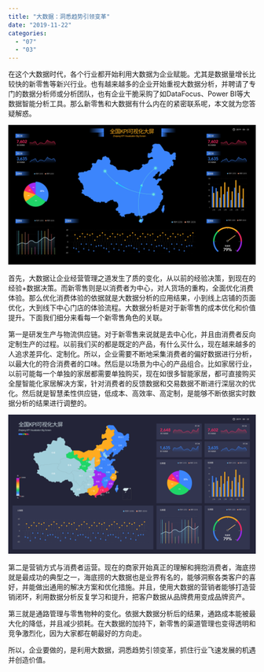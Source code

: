 ```yaml
---
title: "大数据：洞悉趋势引领变革"
date: "2019-11-22"
categories: 
  - "07"
  - "03"
---
```


在这个大数据时代，各个行业都开始利用大数据为企业赋能。尤其是数据量增长比较快的新零售等新兴行业。也有越来越多的企业开始重视大数据分析，并聘请了专门的数据分析师或分析团队，也有企业干脆采购了如DataFocus、Power BI等大数据智能分析工具。那么新零售和大数据有什么内在的紧密联系呢，本文就为您答疑解惑。

![](images/图表优化-09.png)

首先，大数据让企业经营管理之道发生了质的变化，从以前的经验决策，到现在的经验+数据决策。而新零售则是以消费者为中心，对人货场的重构，全面优化消费体验。那么优化消费体验的依据就是大数据分析的应用结果，小到线上店铺的页面优化，大到线下中心门店的体验流程。大数据分析是对于新零售的成本优化和价值提升。下面我们细分来看每一个新零售角色的关联。

第一是研发生产与物流供应链。对于新零售来说就是去中心化，并且由消费者反向定制生产的过程。以前我们买的都是既定的产品，有什么买什么，现在越来越多的人追求差异化、定制化。所以，企业需要不断地采集消费者的偏好数据进行分析，以最大化的符合消费者的口味。然后是以场景为中心的产品组合。比如家居行业，以前可能每一个单独的家居都需要单独购买，现在如很多智能家居，都可直接购买全屋智能化家居解决方案，针对消费者的反馈数据和交易数据不断进行深层次的优化。然后就是智慧柔性供应链，低成本、高效率、高定制，是能够不断依据实时数据分析的结果进行调整的。

![](images/图表优化-07.png)

第二是营销方式与消费者运营。现在的商家开始真正的理解和拥抱消费者，海底捞就是最成功的典型之一，海底捞的大数据也是业界有名的，能够洞察各类客户的喜好，并能做出通用的解决方案和优化措施。并且，使用大数据的营销者能够打造营销闭环，利用数据分析反复学习和提升，把客户数据从品牌费用变成品牌资产。

第三就是通路管理与零售物种的变化。依据大数据分析后的结果，通路成本能被最大化的降低，并且减少损耗。在大数据的加持下，新零售的渠道管理也变得透明和竞争激烈化，因为大家都在朝最好的方向走。

所以，企业要做的，是利用大数据，洞悉趋势引领变革，抓住行业飞速发展的机遇并创造价值。
